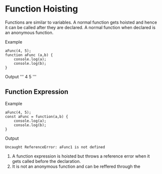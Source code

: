 # Function Hoisting
Functions are similar to variables. A normal function gets hoisted and hence 
it can be called after they are declared. 
A normal function when declared is an anonymous function.

Example
```
aFunc(4, 5);
function aFunc (a,b) {
    console.log(a);
    console.log(b);
}

```

Output
'''
    4
    5
'''

## Function Expression

Example
```
aFunc(4, 5);
const aFunc = function(a,b) {
    console.log(a);
    console.log(b);
}
```

Output
```
Uncaught ReferenceError: aFunc1 is not defined
```

1) A function expression is hoisted but throws a reference error 
when it gets called before the declaration.
2) It is not an anonymous function and can be reffered through the 